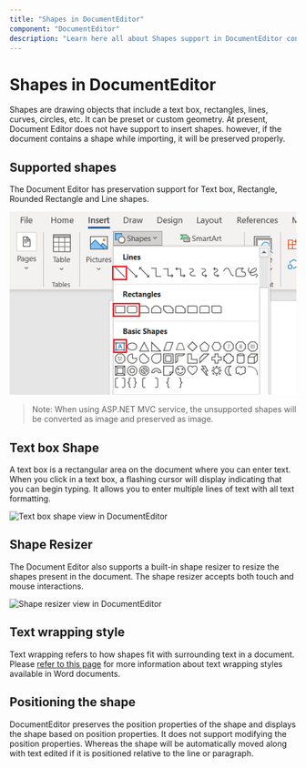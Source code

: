```yaml
---
title: "Shapes in DocumentEditor"
component: "DocumentEditor"
description: "Learn here all about Shapes support in DocumentEditor control and more"
---
```


# Shapes in DocumentEditor

Shapes are drawing objects that include a text box, rectangles, lines, curves, circles, etc. It can be preset or custom geometry. At present, Document Editor does not have support to insert shapes. however, if the document contains a shape while importing, it will be preserved properly.

## Supported shapes

The Document Editor has preservation support for Text box, Rectangle, Rounded Rectangle and Line shapes.

![List of supported shapes in DocumentEditor](images/Shapes_images/supported_shapes.png)

>Note: When using ASP.NET MVC service, the unsupported shapes will be converted as image and preserved as image.

## Text box Shape

A text box is a rectangular area on the document where you can enter text. When you click in a text box, a flashing cursor will display indicating that you can begin typing. It allows you to enter multiple lines of text with all text formatting.

![Text box shape view in DocumentEditor](images/Shapes_images/textbox_shape.png)

## Shape Resizer

The Document Editor also supports a built-in shape resizer to resize the shapes present in the document. The shape resizer accepts both touch and mouse interactions.

![Shape resizer view in DocumentEditor](images/Shapes_images/shape_resizer.png)

## Text wrapping style

Text wrapping refers to how shapes fit with surrounding text in a document. Please [refer to this page](../document-editor/text-wrapping-style) for more information about text wrapping styles available in Word documents.

## Positioning the shape

DocumentEditor preserves the position properties of the shape and displays the shape based on position properties. It does not support modifying the position properties. Whereas the shape will be automatically moved along with text edited if it is positioned relative to the line or paragraph.
